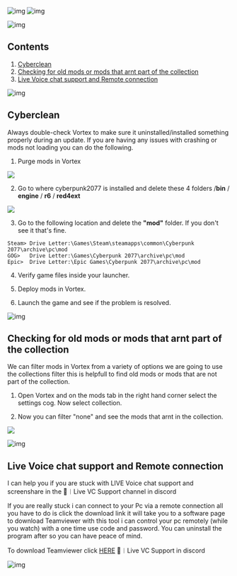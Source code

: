 ![img](https://s11.gifyu.com/images/Cuty-od-Dreams-Logo-YellowUP.png)
![img](https://s12.gifyu.com/images/Su3dO.png)

![img](https://i.imgur.com/wAJUpeU.png)

## Contents

1) [Cyberclean](#cyberclean)
2) [Checking for old mods or mods that arnt part of the collection](#checking-for-old-mods-or-mods-that-arnt-part-of-the-collection)
3) [Live Voice chat support and Remote connection](#live-voice-chat-support-and-remote-connection)

![img](https://i.imgur.com/wAJUpeU.png)

## Cyberclean

Always double-check Vortex to make sure it uninstalled/installed something properly during an update. If you are having any issues with crashing or mods not loading you can do the following.

1) Purge mods in Vortex

![](https://s11.gifyu.com/images/Purge-Deploiy.jpg)

2) Go to where cyberpunk2077 is installed and delete these 4 folders /**bin** / **engine** / **r6** / **red4ext**

![](https://s12.gifyu.com/images/Cyberclean.jpg)

3) Go to the following location and delete the **"mod"** folder. If you don't see it that's fine.

```
Steam> Drive Letter:\Games\Steam\steamapps\common\Cyberpunk 2077\archive\pc\mod
GOG>   Drive Letter:\Games\Cyberpunk 2077\archive\pc\mod
Epic>  Drive Letter:\Epic Games\Cyberpunk 2077\archive\pc\mod  
```

4) Verify game files inside your launcher.

5) Deploy mods in Vortex.

6) Launch the game and see if the problem is resolved. 

![img](https://i.imgur.com/wAJUpeU.png)

## Checking for old mods or mods that arnt part of the collection

We can filter mods in Vortex from a variety of options we are going to use the collections filter this is helpfull to find old mods or mods that are not part of the collection.

1) Open Vortex and on the mods tab in the right hand corner select the settings cog. Now select collection.
 
2) Now you can filter "none" and see the mods that arnt in the collection.

![](https://s11.gifyu.com/images/Su3mn.png)

![img](https://i.imgur.com/wAJUpeU.png)

## Live Voice chat support and Remote connection

I can help you if you are stuck with LIVE Voice chat support and screenshare in the ⁠🔧︱Live VC Support channel in discord

If you are really stuck i can connect to your Pc via a remote connection all you have to do is click the download link it will take you to a software page to download Teamviewer with this tool i can control your pc remotely (while you watch) with a one time use code and password. You can uninstall the program after so you can have peace of mind.

To download Teamviewer click [HERE](https://www.teamviewer.com/en-us/download/windows/?utm_source=google&utm_medium=cpc&utm_campaign=au|b|pr|22|jun|tv-core-download-sn|free|t0|0&utm_content=Download&utm_term=teamviewer%20download&gad=1&gclid=CjwKCAjw9pGjBhB-EiwAa5jl3JtSMlwskHVNVTH2fzvXvtj6wTBD_uhieVL3zYhh38ZYQBQscEv3KRoCZGsQAvD_BwE)
🔧︱Live VC Support in discord

![img](https://i.imgur.com/wAJUpeU.png)
